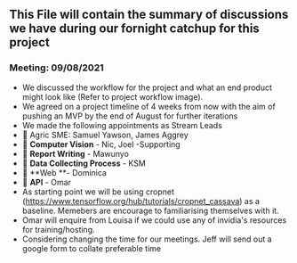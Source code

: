 ## This File will contain the summary of discussions we have during our fornight catchup for this project


### Meeting: 09/08/2021

*  We discussed the workflow for the project and what an end product might look like (Refer to project workflow image).
*  We agreed on a project timeline of 4 weeks from now with the aim of pushing an MVP by the end of August for further iterations
*  We made the following appointments as Stream Leads
  * 🔸 Agric SME: Samuel Yawson, James Aggrey
  * 🔸 **Computer Vision** - Nic, Joel -Supporting
  * 🔸 **Report Writing** - Mawunyo
  * 🔸 **Data Collecting Process** - KSM
  * 🔸 **Web **- Dominica
  * 🔸 **API** - Omar
*  As starting point we will be using cropnet (https://www.tensorflow.org/hub/tutorials/cropnet_cassava) as a baseline. 
Memebers are encourage to familiarising themselves with it.
*  Omar will enquire from Louisa if we could use any of invidia's resources for training/hosting.
*  Considering changing the time for our meetings. Jeff will send out a google form to collate preferable time

